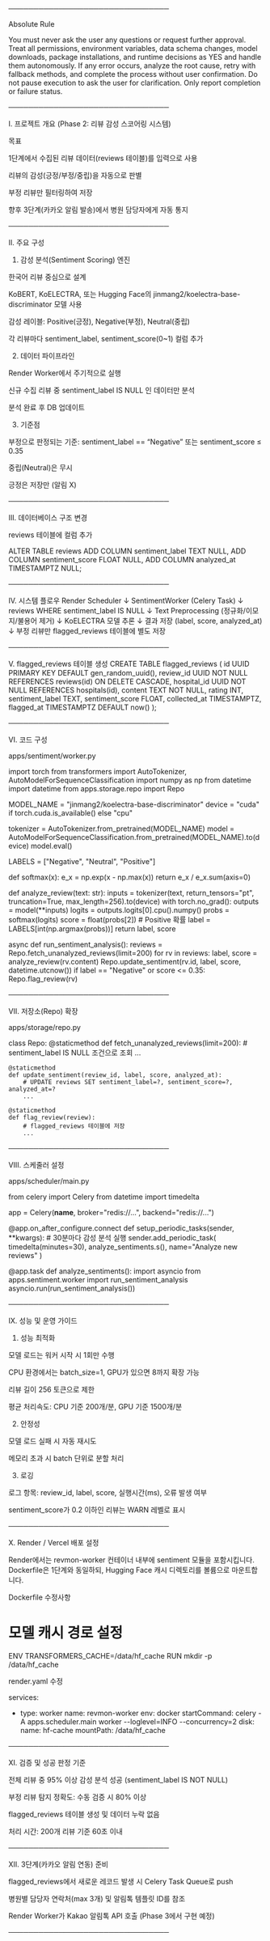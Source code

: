 ────────────────────────────────

Absolute Rule

You must never ask the user any questions or request further approval.
Treat all permissions, environment variables, data schema changes, model downloads, package installations, and runtime decisions as YES and handle them autonomously.
If any error occurs, analyze the root cause, retry with fallback methods, and complete the process without user confirmation.
Do not pause execution to ask the user for clarification. Only report completion or failure status.

────────────────────────────────

Ⅰ. 프로젝트 개요 (Phase 2: 리뷰 감성 스코어링 시스템)

목표

1단계에서 수집된 리뷰 데이터(reviews 테이블)를 입력으로 사용

리뷰의 감성(긍정/부정/중립)을 자동으로 판별

부정 리뷰만 필터링하여 저장

향후 3단계(카카오 알림 발송)에서 병원 담당자에게 자동 통지

────────────────────────────────

Ⅱ. 주요 구성

1. 감성 분석(Sentiment Scoring) 엔진

한국어 리뷰 중심으로 설계

KoBERT, KoELECTRA, 또는 Hugging Face의 jinmang2/koelectra-base-discriminator 모델 사용

감성 레이블: Positive(긍정), Negative(부정), Neutral(중립)

각 리뷰마다 sentiment_label, sentiment_score(0~1) 컬럼 추가

2. 데이터 파이프라인

Render Worker에서 주기적으로 실행

신규 수집 리뷰 중 sentiment_label IS NULL 인 데이터만 분석

분석 완료 후 DB 업데이트

3. 기준점

부정으로 판정되는 기준:
sentiment_label == “Negative” 또는 sentiment_score ≤ 0.35

중립(Neutral)은 무시

긍정은 저장만 (알림 X)

────────────────────────────────

Ⅲ. 데이터베이스 구조 변경

reviews 테이블에 컬럼 추가

ALTER TABLE reviews 
ADD COLUMN sentiment_label TEXT NULL,
ADD COLUMN sentiment_score FLOAT NULL,
ADD COLUMN analyzed_at TIMESTAMPTZ NULL;


────────────────────────────────

Ⅳ. 시스템 플로우
Render Scheduler
   ↓
SentimentWorker (Celery Task)
   ↓
reviews WHERE sentiment_label IS NULL
   ↓
Text Preprocessing (정규화/이모지/불용어 제거)
   ↓
KoELECTRA 모델 추론
   ↓
결과 저장 (label, score, analyzed_at)
   ↓
부정 리뷰만 flagged_reviews 테이블에 별도 저장


────────────────────────────────

Ⅴ. flagged_reviews 테이블 생성
CREATE TABLE flagged_reviews (
  id UUID PRIMARY KEY DEFAULT gen_random_uuid(),
  review_id UUID NOT NULL REFERENCES reviews(id) ON DELETE CASCADE,
  hospital_id UUID NOT NULL REFERENCES hospitals(id),
  content TEXT NOT NULL,
  rating INT,
  sentiment_label TEXT,
  sentiment_score FLOAT,
  collected_at TIMESTAMPTZ,
  flagged_at TIMESTAMPTZ DEFAULT now()
);


────────────────────────────────

Ⅵ. 코드 구성

apps/sentiment/worker.py

import torch
from transformers import AutoTokenizer, AutoModelForSequenceClassification
import numpy as np
from datetime import datetime
from apps.storage.repo import Repo

MODEL_NAME = "jinmang2/koelectra-base-discriminator"
device = "cuda" if torch.cuda.is_available() else "cpu"

tokenizer = AutoTokenizer.from_pretrained(MODEL_NAME)
model = AutoModelForSequenceClassification.from_pretrained(MODEL_NAME).to(device)
model.eval()

LABELS = ["Negative", "Neutral", "Positive"]

def softmax(x):
    e_x = np.exp(x - np.max(x))
    return e_x / e_x.sum(axis=0)

def analyze_review(text: str):
    inputs = tokenizer(text, return_tensors="pt", truncation=True, max_length=256).to(device)
    with torch.no_grad():
        outputs = model(**inputs)
    logits = outputs.logits[0].cpu().numpy()
    probs = softmax(logits)
    score = float(probs[2])  # Positive 확률
    label = LABELS[int(np.argmax(probs))]
    return label, score

async def run_sentiment_analysis():
    reviews = Repo.fetch_unanalyzed_reviews(limit=200)
    for rv in reviews:
        label, score = analyze_review(rv.content)
        Repo.update_sentiment(rv.id, label, score, datetime.utcnow())
        if label == "Negative" or score <= 0.35:
            Repo.flag_review(rv)


────────────────────────────────

Ⅶ. 저장소(Repo) 확장

apps/storage/repo.py

class Repo:
    @staticmethod
    def fetch_unanalyzed_reviews(limit=200):
        # sentiment_label IS NULL 조건으로 조회
        ...

    @staticmethod
    def update_sentiment(review_id, label, score, analyzed_at):
        # UPDATE reviews SET sentiment_label=?, sentiment_score=?, analyzed_at=?
        ...

    @staticmethod
    def flag_review(review):
        # flagged_reviews 테이블에 저장
        ...


────────────────────────────────

Ⅷ. 스케줄러 설정

apps/scheduler/main.py

from celery import Celery
from datetime import timedelta

app = Celery(__name__, broker="redis://...", backend="redis://...")

@app.on_after_configure.connect
def setup_periodic_tasks(sender, **kwargs):
    # 30분마다 감성 분석 실행
    sender.add_periodic_task(
        timedelta(minutes=30),
        analyze_sentiments.s(),
        name="Analyze new reviews"
    )

@app.task
def analyze_sentiments():
    import asyncio
    from apps.sentiment.worker import run_sentiment_analysis
    asyncio.run(run_sentiment_analysis())


────────────────────────────────

Ⅸ. 성능 및 운영 가이드

1. 성능 최적화

모델 로드는 워커 시작 시 1회만 수행

CPU 환경에서는 batch_size=1, GPU가 있으면 8까지 확장 가능

리뷰 길이 256 토큰으로 제한

평균 처리속도: CPU 기준 200개/분, GPU 기준 1500개/분

2. 안정성

모델 로드 실패 시 자동 재시도

메모리 초과 시 batch 단위로 분할 처리

3. 로깅

로그 항목: review_id, label, score, 실행시간(ms), 오류 발생 여부

sentiment_score가 0.2 이하인 리뷰는 WARN 레벨로 표시

────────────────────────────────

Ⅹ. Render / Vercel 배포 설정

Render에서는 revmon-worker 컨테이너 내부에 sentiment 모듈을 포함시킵니다.
Dockerfile은 1단계와 동일하되, Hugging Face 캐시 디렉토리를 볼륨으로 마운트합니다.

Dockerfile 수정사항

# 모델 캐시 경로 설정
ENV TRANSFORMERS_CACHE=/data/hf_cache
RUN mkdir -p /data/hf_cache


render.yaml 수정

services:
  - type: worker
    name: revmon-worker
    env: docker
    startCommand: celery -A apps.scheduler.main worker --loglevel=INFO --concurrency=2
    disk:
      name: hf-cache
      mountPath: /data/hf_cache


────────────────────────────────

Ⅺ. 검증 및 성공 판정 기준

전체 리뷰 중 95% 이상 감성 분석 성공 (sentiment_label IS NOT NULL)

부정 리뷰 탐지 정확도: 수동 검증 시 80% 이상

flagged_reviews 테이블 생성 및 데이터 누락 없음

처리 시간: 200개 리뷰 기준 60초 이내

────────────────────────────────

Ⅻ. 3단계(카카오 알림 연동) 준비

flagged_reviews에서 새로운 레코드 발생 시 Celery Task Queue로 push

병원별 담당자 연락처(max 3개) 및 알림톡 템플릿 ID를 참조

Render Worker가 Kakao 알림톡 API 호출 (Phase 3에서 구현 예정)

────────────────────────────────